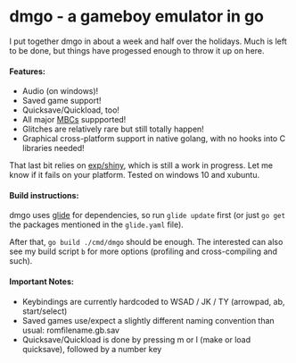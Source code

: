 # dmgo - a gameboy emulator in go

I put together dmgo in about a week and half over the holidays. Much is left to be done, but things have progessed enough to throw it up on here.

#### Features:
 * Audio (on windows)!
 * Saved game support!
 * Quicksave/Quickload, too!
 * All major [MBCs](http://gbdev.gg8.se/wiki/articles/Memory_Bank_Controllers) suppported!
 * Glitches are relatively rare but still totally happen!
 * Graphical cross-platform support in native golang, with no hooks into C libraries needed!

That last bit relies on [exp/shiny](https://github.com/golang/exp/tree/master/shiny), which is still a work in progress. Let me know if it fails on your platform.
Tested on windows 10 and xubuntu.

#### Build instructions:

dmgo uses [glide](https://github.com/Masterminds/glide) for dependencies, so run `glide update` first (or just `go get` the packages mentioned in the `glide.yaml` file).

After that, `go build ./cmd/dmgo` should be enough. The interested can also see my build script `b` for more options (profiling and cross-compiling and such).

#### Important Notes:

 * Keybindings are currently hardcoded to WSAD / JK / TY (arrowpad, ab, start/select)
 * Saved games use/expect a slightly different naming convention than usual: romfilename.gb.sav
 * Quicksave/Quickload is done by pressing m or l (make or load quicksave), followed by a number key
